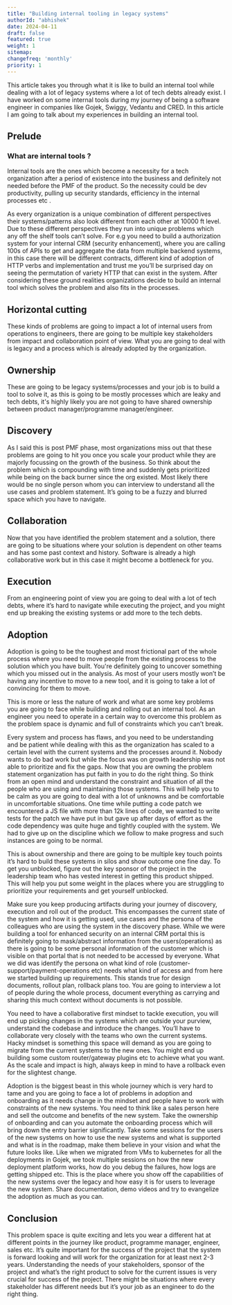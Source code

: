 ```yaml
---
title: "Building internal tooling in legacy systems"
authorId: "abhishek"
date: 2024-04-11
draft: false
featured: true
weight: 1
sitemap:
changefreq: 'monthly'
priority: 1
---
```




This article takes you through what it is like to build an internal tool while dealing with a lot of legacy systems where a lot of tech debts already exist. I have worked on some internal tools during my journey of being a software engineer in companies like Gojek, Swiggy, Vedantu and CRED.
In this article I am going to talk about my experiences in building an internal tool.

## Prelude

### What are internal tools ?

Internal tools are the ones which become a necessity for a tech organization after a period of existence into the business and definitely not needed before the PMF of the product. So the necessity could be dev productivity, pulling up security standards, efficiency in the internal processes etc .

As every organization is a unique combination of different perspectives their systems/patterns also look different from each other at 10000 ft level. Due to these different perspectives they run into unique problems which any off the shelf tools can’t solve.
For e.g you need to build a authorization system for your internal CRM (security enhancement), where you are calling 100s of APIs to get and aggregate the data from multiple backend systems, in this case there will be different contracts, different kind of adoption of HTTP verbs and implementation and trust me you’ll be surprised day on seeing the permutation of variety HTTP that can exist in the system. After considering these ground realities organizations decide to build an internal tool which solves the problem and also fits in the processes.


## Horizontal cutting
These kinds of problems are going to impact a lot of internal users from operations to engineers, there are going to be multiple key stakeholders from impact and collaboration point of view. What you are going to deal with is legacy and a process which is already adopted by the organization.

## Ownership
These are going to be legacy systems/processes and your job is to build a tool to solve it, as this is going to be mostly processes which are leaky and tech debts, it's highly likely you are not going to have shared ownership between product manager/programme manager/engineer.


## Discovery
As I said this is post PMF phase, most organizations miss out that these problems are going to hit you once you scale your product while they are majorly focussing on the growth of the business. So think about the problem which is compounding with time and suddenly gets prioritized while being on the back burner since the org existed. Most likely there would be no single person whom you can interview to understand all the use cases and problem statement. It’s going to be a fuzzy and blurred space which you have to navigate.


## Collaboration
Now that you have identified the problem statement and a solution, there are going to be situations where your solution is dependent on other teams and has some past context and history. Software is already a high collaborative work but in this case it might become a bottleneck for you.

## Execution
From an engineering point of view you are going to deal with a lot of tech debts, where it’s hard to navigate while executing the project, and you might end up breaking the existing systems or add more to the tech debts.

## Adoption
Adoption is going to be the toughest and most frictional part of the whole process where you need to move people from the existing process to the solution which you have built. You're definitely going to uncover something which you missed out in the analysis. As most of your users mostly won’t be having any incentive to move to a new tool, and it is going to take a lot of convincing for them to move.


This is more or less the nature of work and what are some key problems you are going to face while building and rolling out an internal tool. As an engineer you need to operate in a certain way to overcome this problem as the problem space is dynamic and full of constraints which you can’t break.

Every system and process has flaws, and you need to be understanding and be patient while dealing with this as the organization has scaled to a certain level with the current systems and the processes around it. Nobody wants to do bad work but while the focus was on growth leadership was not able to prioritize and fix the gaps. Now that you are owning the problem statement organization has put faith in you to do the right thing. So think from an open mind and understand the constraint and situation of all the people who are using and maintaining those systems. This will help you to be calm as you are going to deal with a lot of unknowns and be comfortable in uncomfortable situations. One time while putting a code patch we encountered a JS file with more than 12k lines of code, we wanted to write tests for the patch we have put in but gave up after days of effort as the code dependency was quite huge and tightly coupled with the system. We had to give up on the discipline which we follow to make progress and such instances are going to be normal.


This is about ownership and there are going to be multiple key touch points it’s hard to build these systems in silos and show outcome one fine day. To get you unblocked, figure out the key sponsor of the project in the leadership team who has vested interest in getting this product shipped. This will help you put some weight in the places where you are struggling to prioritize your requirements and get yourself unblocked.

Make sure you keep producing artifacts during your journey of discovery, execution and roll out of the product. This encompasses the current state of the system and how it is getting used, use cases and the persona of the colleagues who are using the system in the discovery phase. While we were building a tool for enhanced security on an internal CRM portal this is definitely going to mask/abstract information from the users(operations) as there is going to be some personal information of the customer which is visible on that portal that is not needed to be accessed by everyone. What we did was identify the persona on what kind of role (customer-support/payment-operations etc) needs what kind of access and from here we started building up requirements. This stands true for design documents, rollout plan, rollback plans too. You are going to interview a lot of people during the whole process, document everything as carrying and sharing this much context without documents is not possible.


You need to have a collaborative first mindset to tackle execution, you will end up picking changes in the systems which are outside your purview, understand the codebase and introduce the changes. You’ll have to collaborate very closely with the teams who own the current systems. Hacky mindset is something this space will demand as you are going to migrate from the current systems to the new ones. You might end up building some custom router/gateway plugins etc to achieve what you want. As the scale and impact is high, always keep in mind to have a rollback even for the slightest change.

Adoption is the biggest beast in this whole journey which is very hard to tame and you are going to face a lot of problems in adoption and onboarding as it needs change in the mindset and people have to work with constraints of the new systems. You need to think like a sales person here and sell the outcome and benefits of the new system. Take the ownership of onboarding and  can you automate the onboarding process which will bring down the entry barrier significantly. Take some sessions for the users of the new systems on how to use the new systems and what is supported and what is in the roadmap, make them believe in your vision and what the future looks like. Like when we migrated from VMs to kubernetes for all the deployments in Gojek, we took multiple sessions on how the new deployment platform works, how do you debug the failures, how logs are getting shipped etc. This is the place where you show off the capabilities of the new systems over the legacy and how easy it is for users to leverage the new system. Share documentation, demo videos and try to evangelize the adoption as much as you can.



## Conclusion
This problem space is quite exciting and lets you wear a different hat at different points in the journey like product, programme manager, engineer, sales etc. It’s quite important for the success of the project that the system is forward looking and will work for the organization for at least next 2-3 years. Understanding the needs of your stakeholders, sponsor of the project and what’s the right product to solve for the current issues is very crucial for success of the project. There might be situations where every stakeholder has different needs but it’s your job as an engineer to do the right thing.


